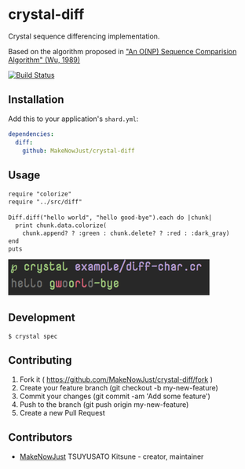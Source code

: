 # crystal-diff

Crystal sequence differencing implementation.

Based on the algorithm proposed in ["An O(NP) Sequence Comparision Algorithm" (Wu, 1989)](https://publications.mpi-cbg.de/Wu_1990_6334.pdf)

[![Build Status](https://img.shields.io/travis/MakeNowJust/crystal-diff.svg?style=flat-square)](https://travis-ci.org/MakeNowJust/crystal-diff)

## Installation

Add this to your application's `shard.yml`:

```yaml
dependencies:
  diff:
    github: MakeNowJust/crystal-diff
```


## Usage

```crystal
require "colorize"
require "../src/diff"

Diff.diff("hello world", "hello good-bye").each do |chunk|
  print chunk.data.colorize(
    chunk.append? ? :green : chunk.delete? ? :red : :dark_gray)
end
puts
```

![result](example/diff-char.png)


## Development

```console
$ crystal spec
```


## Contributing

1. Fork it ( https://github.com/MakeNowJust/crystal-diff/fork )
2. Create your feature branch (git checkout -b my-new-feature)
3. Commit your changes (git commit -am 'Add some feature')
4. Push to the branch (git push origin my-new-feature)
5. Create a new Pull Request


## Contributors

- [MakeNowJust](https://github.com/MakeNowJust) TSUYUSATO Kitsune - creator, maintainer
